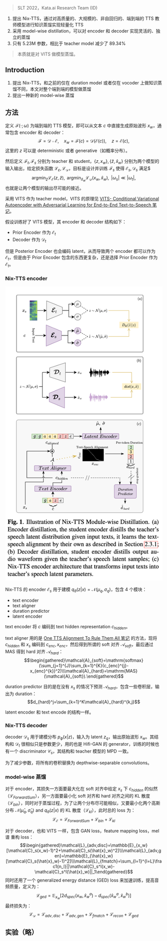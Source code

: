 > SLT 2022，Kata.ai Research Team (ID)

1. 提出 Nix-TTS，通过对高质量的、大规模的、非自回归的、端到端的 TTS 教师模型进行知识蒸馏实现轻量化 TTS
2. 采用 model-wise distillation，可以对 encoder 和 decoder 实现灵活的、独立的蒸馏
3. 只有 5.23M 参数，相比于 teacher model 减少了 89.34%

> 本质就是对 VITS 做模型蒸馏。

## Introduction

1. 提出 Nix-TTS，和之前的仅在 duration model 或者仅在 vocoder 上做知识蒸馏不同，本文对整个端到端的模型做蒸馏
2. 提出一种新的 model-wise 蒸馏

## 方法

定义 $\mathcal{F}(\cdot;\omega)$ 为端到端的 TTS 模型，即可以从文本 $c$ 中直接生成原始波形 $x_w$，通常包含 encoder 和 decoder：
$$\mathcal{F}=\mathcal{D}\circ\mathcal{E},\quad x_w=\mathcal{F}(c)=\mathcal{D}(\mathcal{E}(c)),\quad z=\mathcal{E}(c),$$
这里的 $z$ 可以是 deterministic 或者 generative（如概率分布）。

然后定义 $\mathcal{F}_t,\mathcal{F}_s$ 分别为 teacher 和 student，$\{z,x_w\},\{\hat{z},\hat{x}_w\}$ 分别为两个模型的输入输出，给定损失函数 $\mathcal{L}_{\varepsilon},\mathcal{L}_{\mathcal{D}}$，目标是设计并训练 $\mathcal{F}_s$ 使得 $\mathcal{E}_s,\mathcal{D}_s$ 满足$
$$\operatorname{argmin}_{\hat{z}}\mathcal{L}_{\mathcal{E}}(z,\hat{z}),\mathrm{~argmin}_{\hat{x}_w}\mathcal{L}_{\mathcal{D}}(x_w,\hat{x}_w),\mathrm{~}|\omega_s|\ll|\omega_t|,$$
也就是让两个模型的输出尽可能的接近。

采用 VITS 作为 teacher model，VITS 的原理见 [VITS- Conditional Variational Autoencoder with Adversarial Learning for End-to-End Text-to-Speech 笔记](../VITS-%20Conditional%20Variational%20Autoencoder%20with%20Adversarial%20Learning%20for%20End-to-End%20Text-to-Speech%20笔记.md)。

假设训练好了 VITS 模型，其 encoder 和 decoder 结构如下：
+  Prior Encoder 作为 $\mathcal{E}_t$
+ Decoder 作为 $\mathcal{D}_t$

但是 Posterior Encoder 也会编码 latent，从而导致两个 encoder 都可以作为 $\mathcal{E}_t$，但是由于 Prior Encoder 包含的东西更复杂，还是选择 Prior Encoder 作为 $\mathcal{E}_t$。

### Nix-TTS encoder

![](image/Pasted%20image%2020240105203846.png)

Nix-TTS 的 encoder $\mathcal{E}_s$ 用于建模 $q_\theta(z|x)=\mathcal{N}(\mu_q,\sigma_q)$，包含 4 个模块：
+ text encoder
+ text aligner
+ duration predictor
+ latent encoder

text encoder 将 $c$ 编码到 text hidden representation $c_{hidden}$。

text aligner 用的是 [One TTS Alignment To Rule Them All 笔记](../对齐/One%20TTS%20Alignment%20To%20Rule%20Them%20All%20笔记.md) 的方法，现将 $c_{hidden}$ 和 $x_s$ 编码到 $c_{enc},x_{enc}$，然后得到所谓的 soft 对齐 $\mathcal{A}_{soft}$，最后通过 MAS 得到 hard 对齐 $\mathcal{A}_{hard}$：
$$\begin{gathered}\mathcal{A}_{soft}=\mathrm{softmax}(\sum_{j=1}^{J}\sum_{k=1}^{K}(c_{enc}^{j}-x_{enc}^{k})^2)\\\mathcal{A}_{hard}=\mathrm{MAS}(\mathcal{A}_{soft}).\end{gathered}$$

duration predictor 目的是在没有 $x_s$ 的情况下预测 $\mathcal{A}_{hard}$，包含一些卷积层，输出为 duration：
$$d_{hard}^j=\sum_{k=1}^K\mathcal{A}_{hard}^{k,j}$$

latent encoder 和 text encode 的结构一样。

### Nix-TTS decoder

decoder $\mathcal{D}_s$ 用于建模分布 $p_\phi(x|z)$，输入为 latent $z_q$，输出原始波形 $x_w$。其结构和 $\mathcal{D}_t$ 很相似只是参数更少，用的也是 Hiﬁ-GAN 的 generator，训练的时候也有一个 discriminator $\mathcal{C}_s$，其结构和 teacher 模型的 MPD 一致。

为了减少参数，将所有的卷积替换为 depthwise-separable convolutions。

### model-wise 蒸馏

对于 encoder，其损失一方面要最大化在 soft 对齐中给定 $x_s$ 下 $c_{hidden}$ 的似然（$\mathcal{L}_{ForwardSum}$），另一方面要最小化 soft 对齐和 hard 对齐之间的 KL 散度（$\mathcal{L}_{bin}$），同时对于蒸馏过程，为了让两个分布尽可能相似，又要最小化两个高斯分布 $\mathcal{N}(\hat{\mu}_q,\hat{\sigma}_q)\mathrm{~and~}q_\theta(z|x)$ 的 KL 散度（$\mathcal{L}_{kl}$），此时总的 loss 为：
$$\mathcal{L}_{\mathcal{E}}=\mathcal{L}_{ForwardSum}+\mathcal{L}_{bin}+\mathcal{L}_{kl}$$

对于 decoder，也和 VITS 一样，包含 GAN loss，feature mapping loss，mel 谱 重构 loss：
$$\begin{gathered}\mathcal{L}_{adv,disc}=\mathbb{E}_{x_w}[\mathcal{C}_s(x_w)-1)^2+\mathcal{C}_s(\hat{x}_w)^2]\\\mathcal{L}_{adv,gen}=\mathbb{E}_{\hat{x}_w}[\mathcal{C}_s(\hat{x}_w)-1)^2]\\\mathcal{L}_{fmatch}=\sum_{l=1}^{l=L}\frac1{n_l}||\mathcal{C}_s^l(x_w)-\mathcal{C}_s^l(\hat{x}_w)||_1\end{gathered}$$
同时还用了一个 generalized energy distance (GED) loss 来加速训练，提高音频质量，定义为：
$$\mathcal{L}_{ged}=\mathbb{E}_{x_w}[2d_{spec}(x_w,\hat{x}_w^a)-d_{spec}(\hat{x}_w^a,\hat{x}_w^b)]$$
最终损失为：
$$\mathcal{L}_{\mathcal{D}}=\mathcal{L}_{adv,disc}+\mathcal{L}_{adv,gen}+\mathcal{L}_{fmatch}+\mathcal{L}_{recon}+\mathcal{L}_{ged}$$

## 实验（略）

